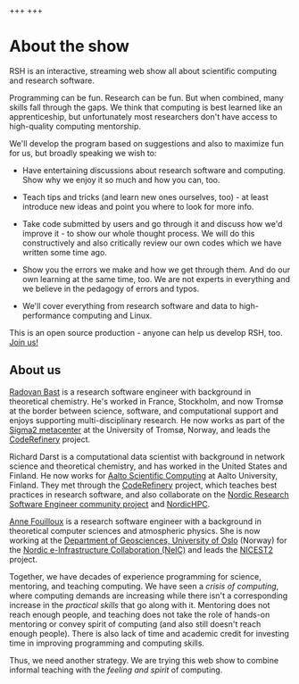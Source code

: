 +++
+++

# About the show

RSH is an interactive, streaming web show all about scientific
computing and research software.

Programming can be fun.  Research can be fun.  But when combined, many
skills fall through the gaps.  We think that computing is best learned
like an apprenticeship, but unfortunately most researchers don't have
access to high-quality computing mentorship.

We'll develop the program based on suggestions and also to maximize fun
for us, but broadly speaking we wish to:

* Have entertaining discussions about research software and
  computing.  Show why we enjoy it so much and how you can, too.

* Teach tips and tricks (and learn new ones ourselves, too) - at least
  introduce new ideas and point you where to look for more info.

* Take code submitted by users and go through it and discuss how we'd
  improve it - to show our whole thought process. We will do this constructively
  and also critically review our own codes which we have written some time
  ago.

* Show you the errors we make and how we get through them.  And do our
  own learning at the same time, too. We are not experts in everything and we
  believe in the pedagogy of errors and typos.

* We'll cover everything from research software and data to high-performance
  computing and Linux.

This is an open source production - anyone can help us develop RSH,
too.  [Join us!](https://github.com/researchsoftwarehour/)


## About us

[Radovan Bast](https://bast.fr) is a research software engineer
with background in theoretical chemistry.
He's worked in France, Stockholm, and now
Tromsø at the border between science, software, and computational
support and enjoys supporting multi-disciplinary research.
He now works as part of the [Sigma2 metacenter](https://documentation.sigma2.no/)
at the University of Tromsø, Norway, and
leads the [CodeRefinery](https://coderefinery.org) project.

Richard
Darst is a computational data scientist with background in network science and theoretical chemistry,
and has worked in the United States and Finland.  He now
works for [Aalto Scientific Computing](https://scicomp.aalto.fi) at
Aalto University, Finland.  They met through the [CodeRefinery](https://coderefinery.org) project,
which teaches best practices in research software, and also
collaborate on the [Nordic Research Software Engineer community
project](https://nordic-rse.org) and
[NordicHPC](https://nordichpc.github.io).

[Anne Fouilloux](https://github.com/annefou) is a research software engineer with a background in theoretical computer sciences and atmospheric physics. She is now working at the [Department of Geosciences, University of Oslo](https://www.mn.uio.no/geo/english/) (Norway) for the [Nordic e-Infrastructure Collaboration (NeIC)](https://neic.no/) and leads the [NICEST2](https://neic.no/nicest2/) project.

Together, we have decades of experience programming for science,
mentoring, and teaching computing. We have seen a *crisis of
computing*, where computing demands are increasing while there isn't a
corresponding increase in the *practical skills* that go along with
it.  Mentoring does not reach enough people, and teaching does not
take the role of hands-on mentoring or convey spirit of computing (and
also still doesn't reach enough people).
There is also lack of time and academic credit for investing time in improving
programming and computing skills.

Thus, we need another strategy.  We are trying this web show to
combine informal teaching with the *feeling and spirit* of computing.
